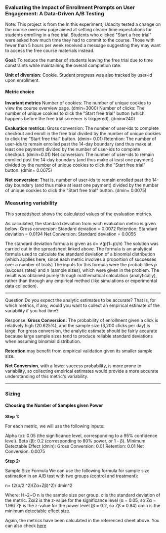 ### Evaluating the Impact of Enrollment Prompts on User Engagement: A Data-Driven A/B Testing

Note: This project is from the
In this experiment, Udacity tested a change on the course overview page aimed at setting clearer time expectations for students enrolling in a free trial. Students who clicked "Start a free trial" were asked how much time they had to commit to the course. Those with fewer than 5 hours per week received a message suggesting they may want to access the free course materials instead. 

**Goal:**
To reduce the number of students leaving the free trial due to time constraints while maintaining the overall completion rate. 

**Unit of diversion:**
 Cookie. 
 Student progress was also tracked by user-id upon enrollment. 


#### Metric choice
**Invariant metrics**
Number of cookies: The number of unique cookies to view the course overview page. (dmin=3000)
Number of clicks: The number of unique cookies to click the "Start free trial" button (which happens before the free trial screener is triggered). (dmin=240)

**Evaluation metrics:**
Gross conversion: The number of user-ids to complete checkout and enroll in the free trial divided by the number of unique cookies to click the "Start free trial" button. (dmin= 0.01)
Retention: The number of user-ids to remain enrolled past the 14-day boundary (and thus make at least one payment) divided by the number of user-ids to complete checkout. (dmin=0.01)
Net conversion: The number of user-ids to remain enrolled past the 14-day boundary (and thus make at least one payment) divided by the number of unique cookies to click the "Start free trial" button. (dmin= 0.0075)

**Net conversion:** That is, number of user-ids to remain enrolled past the 14-day boundary (and thus make at least one payment) divided by the number of unique cookies to click the "Start free trial" button. (dmin= 0.0075)



### Measuring variability

This [spreadsheet](https://docs.google.com/spreadsheets/d/1MYreBw6wxBCLsgTJqhO9g4Ppf3dQbX7HFfIwWkMvmjE/edit?gid=103790292#gid=103790292) shows the calculated values of the evaluation metrics.

As calculated, the standard deviation from each evaluation metric is given below:
Gross conversion: Standard deviation = 0.0072
Retention: Standard deviation = 0.0194
Net Conversion: Standard deviation = 0.0055 

The standard deviation formula is given as σ= √(p(1−p)/n)
The solution was carried out in the spreadsheet linked above. The formula is an analytical formula used to calculate the standard deviation of a binomial distribution (which applies here, since each metric involves a proportion of successes over a number of trials)
The inputs for this formula were the probabilities 
𝑝 (success rates) and n (sample sizes), which were given in the problem.
The result was obtained purely through mathematical calculation (analytically), rather than through any empirical method (like simulations or experimental data collection).

---
Question
Do you expect the analytic estimates to be accurate? That is, for which metrics, if any, would you want to collect an empirical estimate of the variability if you had time?

Response: 
**Gross Conversion:**  The probability of enrollment given a click is relatively high (20.625%), and the sample size (3,200 clicks per day) is large. For gross conversion, the analytic estimate should be fairly accurate because large sample sizes tend to produce reliable standard deviations when assuming binomial distribution.

**Retention** may benefit from empirical validation given its smaller sample size. 

**Net Conversion**, with a lower success probability, is more prone to variability, so collecting empirical estimates would provide a more accurate understanding of this metric's variability.

---

### Sizing
#### Choosing the Number of Samples given Power

**Step 1:** 

For each metric, we will use the following inputs:

Alpha (α): 0.05 (the significance level, corresponding to a 95% confidence level).
Beta (β): 0.2 (corresponding to 80% power, or 1 - β).
Minimum Detectable Effect (dmin):
Gross Conversion: 0.01
Retention: 0.01
Net Conversion: 0.0075

**Step 2:** 

​Sample Size Formula
We can use the following formula for sample size estimation in an A/B test with two groups (control and treatment):

 n= (2(σ/2 ^2)(Zα+Zβ)^2)/ dmin^2

Where:
H~2~O
n is the sample size per group.
σ is the standard deviation of the metric.
Zα/2 is the z-value for the significance level (α = 0.05, so Zα = 1.96)
Zβ is the z-value for the power level (β = 0.2, so Zβ = 0.84)
dmin is the minimum detectable effect size.

Again, the metrics have been calculated in the referenced sheet above. You can also check [here](https://docs.google.com/spreadsheets/d/1MYreBw6wxBCLsgTJqhO9g4Ppf3dQbX7HFfIwWkMvmjE/edit?gid=103790292#gid=103790292)
​
 




